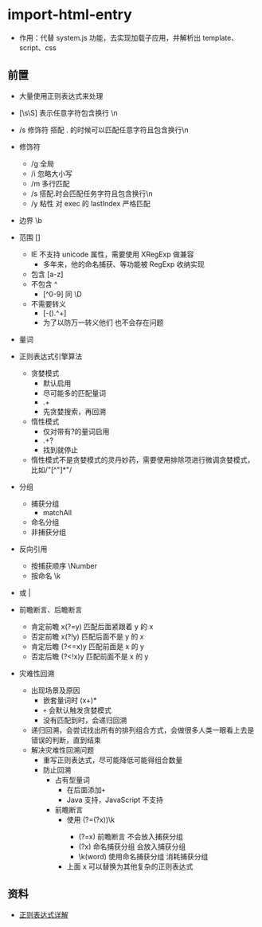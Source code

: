 # import-html-entry

- 作用：代替 system.js 功能，去实现加载子应用，并解析出 template、script、css

## 前置

- 大量使用正则表达式来处理
- [\s\S] 表示任意字符包含换行 \n
- /s 修饰符 搭配 . 的时候可以匹配任意字符且包含换行\n

- 修饰符
  - /g 全局
  - /i 忽略大小写
  - /m 多行匹配
  - /s 搭配.时会匹配任务字符且包含换行\n
  - /y 粘性 对 exec 的 lastIndex 严格匹配
- 边界 \b
- 范围 []
  - IE 不支持 unicode 属性，需要使用 XRegExp 做兼容
    - 多年来，他的命名捕获、等功能被 RegExp 收纳实现
  - 包含 [a-z]
  - 不包含 ^
    - [^0-9] 同 \D
  - 不需要转义
    - [-().^+]
    - 为了以防万一转义他们 也不会存在问题
- 量词
- 正则表达式引擎算法
  - 贪婪模式
    - 默认启用
    - 尽可能多的匹配量词
    - .+
    - 先贪婪搜索，再回溯
  - 惰性模式
    - 仅对带有?的量词启用
    - .+?
    - 找到就停止
  - 惰性模式不是贪婪模式的灵丹妙药，需要使用排除项进行微调贪婪模式，比如/"[^"]*"/
- 分组
  - 捕获分组
    - matchAll
  - 命名分组
  - 非捕获分组
- 反向引用
  - 按捕获顺序 \Number
  - 按命名 \k<Name>
- 或 |
- 前瞻断言、后瞻断言
  - 肯定前瞻 x(?=y) 匹配后面紧跟着 y 的 x
  - 否定前瞻 x(?!y) 匹配后面不是 y 的 x
  - 肯定后瞻 (?<=x)y 匹配前面是 x 的 y
  - 否定后瞻 (?<!x)y 匹配前面不是 x 的 y
- 灾难性回溯
  - 出现场景及原因
    - 嵌套量词时 (x+)*
    - `+` 会默认触发贪婪模式
    - 没有匹配到时，会递归回溯
  - 递归回溯，会尝试找出所有的排列组合方式，会做很多人类一眼看上去是错误的判断，直到结束
  - 解决灾难性回溯问题
    - 重写正则表达式，尽可能降低可能得组合数量
    - 防止回溯
      - 占有型量词
        - 在后面添加`+`
        - Java 支持，JavaScript 不支持
      - 前瞻断言
        - 使用 (?=(?<word>x))\k<word>
          - (?=x) 前瞻断言 不会放入捕获分组
          - (?<word>x) 命名捕获分组 会放入捕获分组
          - \k(word) 使用命名捕获分组 消耗捕获分组
        - 上面 x 可以替换为其他复杂的正则表达式

## 资料

- [正则表达式详解](https://zh.javascript.info/regular-expressions)
